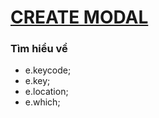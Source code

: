 # [CREATE MODAL](https://dusthuynh.github.io/30days-challenge-with-Nodemy/detect-pressed-key/detect-pressed-key.html)

### Tìm hiểu về
- e.keycode;
- e.key;
- e.location;
- e.which;
